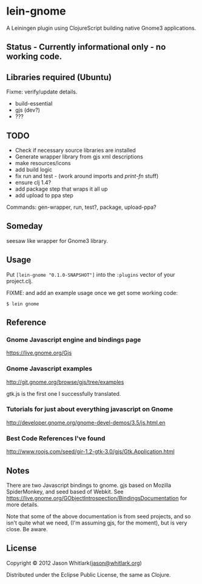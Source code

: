 # lein-gnome

A Leiningen plugin using ClojureScript building native Gnome3 applications.

## Status - Currently informational only - no working code.

## Libraries required (Ubuntu)

Fixme: verify/update details.

 - build-essential
 - gjs (dev?)
 - ???

## TODO

 - Check if necessary source libraries are installed
 - Generate wrapper library from gjs xml descriptions
 - make resources/icons
 - add build logic
 - fix run and test - (work around imports and *print-fn* stuff)
 - ensure clj 1.4?
 - add package step that wraps it all up
 - add upload to ppa step

Commands: gen-wrapper, run, test?, package, upload-ppa?

## Someday

seesaw like wrapper for Gnome3 library.

## Usage

Put `[lein-gnome "0.1.0-SNAPSHOT"]` into the `:plugins` vector of your project.clj.

FIXME: and add an example usage once we get some working code:

    $ lein gnome

## Reference

### Gnome Javascript engine and bindings page
https://live.gnome.org/Gjs

### Gnome Javascript examples
http://git.gnome.org/browse/gjs/tree/examples

gtk.js is the first one I successfully translated.

### Tutorials for just about everything javascript on Gnome
http://developer.gnome.org/gnome-devel-demos/3.5/js.html.en

### Best Code References I've found
http://www.roojs.com/seed/gir-1.2-gtk-3.0/gjs/Gtk.Application.html

## Notes

There are two Javascript bindings to gnome.  gjs based on Mozilla
SpiderMonkey, and seed based of Webkit.  See
https://live.gnome.org/GObjectIntrospection/BindingsDocumentation for
more details.

Note that some of the above documentation is from seed projects, and
so isn't quite what we need, (I'm assuming gjs, for the moment), but
is very close.  Be aware.

## License

Copyright © 2012 Jason Whitlark(jason@whitlark.org)

Distributed under the Eclipse Public License, the same as Clojure.
